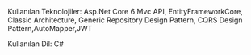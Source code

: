 Kullanılan Teknolojiler: Asp.Net Core 6 Mvc API, EntityFrameworkCore, Classic Architecture,
Generic Repository Design Pattern, CQRS Design Pattern,AutoMapper,JWT

Kullanılan Dil: C#
